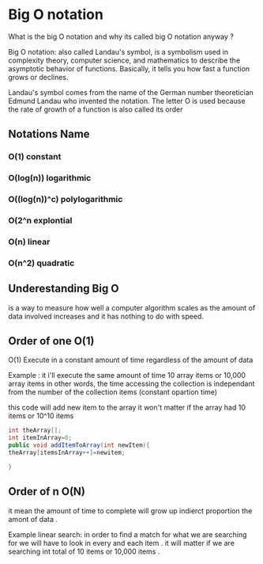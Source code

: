 # Big O notation


What is the big O notation and why its called big O notation anyway ?

Big O notation: also called Landau's symbol, is a
symbolism used in complexity theory, computer science, and mathematics to describe the
asymptotic behavior of functions. Basically, it tells you how fast a function grows or
declines.

Landau's symbol comes from the name of the German number theoretician Edmund
Landau who invented the notation. The letter O is used because the rate of growth of a
function is also called its order





## Notations                   Name

### O(1)                       constant
### O(log(n))                  logarithmic
### O((log(n))^c)              polylogarithmic
### O(2^n                      explontial
### O(n)                       linear
### O(n^2)                     quadratic



## Underestanding Big O
is a way to measure  how well a computer algorithm  scales as the amount of data involved increases
and it has nothing to do with speed.



## Order of one O(1)

O(1) Execute in a constant  amount of time regardless of the amount of data

Example :
it i'll execute the same amount of time  10 array items or 10,000 array items
in other words, the time accessing the collection is independant from the number of the collection items (constant opartion time)

this code will add new item to the array it won't matter if the array had 10 items or 10^10 items
```java
int theArray[];
int itemInArray=0;
public void addItemToArray(int newItem){
theArray[itemsInArray++]=newitem;

}
```


## Order of n  O(N)
it mean the amount of time to complete will grow up indierct proportion the amont of data .

Example linear search:
in order to find a match for what we are searching for we will have to look in every and each item .
it will matter if we are searching int total of 10 items or 10,000 items .

